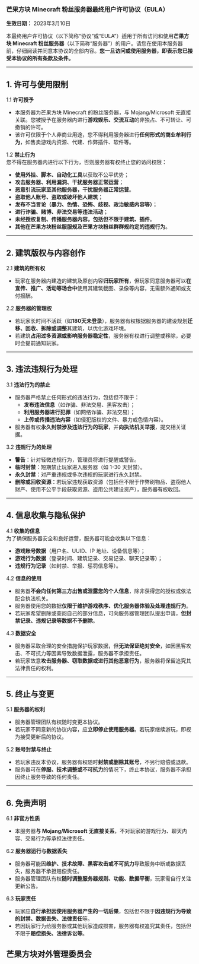 ### **芒果方块 Minecraft 粉丝服务器最终用户许可协议（EULA）**  

**生效日期：** 2023年3月10日

本最终用户许可协议（以下简称“协议”或“EULA”）适用于所有访问和使用**芒果方块 Minecraft 粉丝服务器**（以下简称“服务器”）的用户。请您在使用本服务器前，仔细阅读并同意本协议的全部内容。**您一旦访问或使用服务器，即表示您已接受本协议的所有条款及条件。**  

---

## **1. 许可与使用限制**  
1.1 **许可授予**  
- 本服务器为芒果方块 Minecraft 的粉丝服务器，与 Mojang/Microsoft 无直接关联。您被授予在服务器内进行**游戏娱乐、交流互动**的非独占、不可转让、可撤销的许可。  
- 该许可仅限于个人非商业用途，您不得利用服务器进行**任何形式的商业牟利行为**，如售卖游戏内资源、代建、作弊插件、软件等。  

1.2 **禁止行为**  
您不得在服务器内进行以下行为，否则服务器有权终止您的访问权限：  
- **使用外挂、脚本、自动化工具**以获取不公平优势；  
- **攻击服务器、利用漏洞、干扰服务器正常运营**；
- **恶意引流玩家至其他服务器，干扰服务器正常运营**。  
- **盗取他人账号、盗取或破坏他人建筑**；  
- **发布不当言论（暴力、色情、恐怖、歧视、政治敏感内容等）**；  
- **进行诈骗、赌博、非法交易等违法活动**；  
- **未经授权复制、传播服务器内容，包括但不限于建筑、插件**。
- **其他在芒果方块粉丝服服规及芒果方块粉丝群群规约定的违规行为**。

---

## **2. 建筑版权与内容创作**  
2.1 **建筑的所有权**  
- 玩家在服务器内建造的建筑及原创内容**归玩家所有**，但玩家同意服务器可以**在宣传、推广、活动等场合中**使用其建筑截图、录像等内容，无需额外通知或支付报酬。  

2.2 **服务器的管理权**  
- 若玩家长时间不活跃（如**180天未登录**），服务器有权根据服务器的建设规划**迁移、回收、拆除或调整**其建筑，以优化游戏环境。  
- 若建筑**占用过多资源或影响服务器稳定性**，服务器有权进行调整或移除，必要时会提前通知玩家。  

---

## **3. 违法违规行为处理**  
3.1 **违法行为的禁止**  
- 服务器严格禁止任何形式的违法行为，包括但不限于：  
  - **发布违法信息**（如诈骗、非法交易、黑客攻击）；  
  - **利用服务器进行犯罪**（如网络诈骗、非法交易）；  
  - **上传或传播违法内容**（如侵犯版权的文件、暴力或色情内容）。  
- 服务器有权**永久封禁涉及违法行为的玩家**，并**向执法机关举报**，提交相关证据。  

3.2 **违规行为的处理**  
- **警告**：针对轻微违规行为，管理员将进行提醒或警告。  
- **临时封禁**：短期禁止玩家进入服务器（如 1-30 天封禁）。  
- **永久封禁**：对严重违规或多次违规的玩家进行永久封禁。  
- **删除或回收资源**：若玩家违规获取资源（包括但不限于作弊刷物品、盗窃他人财产、使用不公平手段获取资源、盗用公共建设资产），服务器有权收回。  

---

## **4. 信息收集与隐私保护**  
4.1 **收集的信息**  
为了确保服务器安全和良好运营，服务器可能会收集以下信息：  
- **游戏账号数据**（用户名、UUID、IP 地址、设备信息等）；  
- **游戏行为数据**（登录时间、建筑记录、交易记录、聊天记录等）；  
- **违规行为记录**（如封禁、举报、惩罚信息等）。  

4.2 **信息的使用**  
- 服务器**不会向任何第三方出售或泄露您的个人信息**，除非获得您的授权或依法配合执法机关。  
- 服务器使用您的数据**仅限于维护游戏秩序、优化服务器体验及处理违规行为**。  
- 若玩家希望删除或查阅自己的部分信息，可向服务器管理团队提出申请，**但封禁记录、违规记录等数据不予删除**。  

4.3 **数据安全**  
- 服务器采取合理的安全措施保护玩家数据，但**无法保证绝对安全**，如因黑客攻击、不可抗力等因素导致数据泄露，服务器不承担责任。  
- 若玩家故意**攻击服务器、窃取数据或进行其他恶意行为**，服务器将保留追究其法律责任的权利。  

---

## **5. 终止与变更**  
5.1 **服务器的权利**  
- 服务器管理团队有权随时变更本协议。  
- 若玩家不同意新的协议内容，应**立即停止使用服务器**。若玩家继续游玩，即视为接受更新后的协议。  

5.2 **账号封禁与终止**  
- 若玩家违反本协议，服务器有权随时**封禁或删除其账号**，不另行赔偿或退款。  
- 服务器可在**停服、技术调整或不可抗力**的情况下，终止本协议，服务器不承担因终止服务导致的任何责任。  

---

## **6. 免责声明**  
6.1 **非官方性质**  
- 本服务器**与 Mojang/Microsoft 无直接关系**，不对玩家的游戏行为、聊天内容、交易行为等承担法律责任。  

6.2 **服务器运行与数据丢失**  
- 服务器可能因**维护、技术故障、黑客攻击或不可抗力**导致服务中断或数据丢失，服务器不承担赔偿责任。  
- 服务器管理团队有权**随时调整服务器规则、功能、数据平衡**，玩家需自行关注更新公告。  

6.3 **玩家责任**  
- 玩家应**自行承担因使用服务器产生的一切后果**，包括但不限于**因违规行为导致的封禁、数据丢失、法律责任**等。  
- 若因玩家行为给服务器或其他玩家造成损害，服务器有权追究其责任，包括但不限于**赔偿损失、法律诉讼等**。  

芒果方块对外管理委员会
---
 
